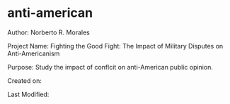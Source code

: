 # anti-american
Author: Norberto R. Morales

Project Name: Fighting the Good Fight: The Impact of Military Disputes on Anti-Americanism

Purpose: Study the impact of conflcit on anti-American public opinion.

Created on:

Last Modified: 
